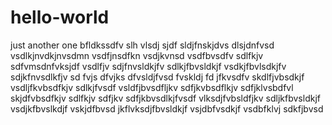 # hello-world
just another one
bfldkssdfv slh vlsdj sjdf sldjfnskjdvs dlsjdnfvsd vsdlkjnvdkjnvsdmn vsdfjnsdfkn vsdjkvnsd vsdfbvsdfv sdlfkjv sdfvmsdnfvksjdf vsdlfjv sdjfnvsldkjfv sdlkjfbvsldkjf vsdkjfbvlsdkjfv sdjkfnvsdlkfjv sd fvjs dfvjks dfvsldjfvsd fvskldj fd jfkvsdfv skdlfjvbsdkjf vsdljfkvbsdfkjv sdlkjfvsdf vsldfjbvsdfljkv sdfjkvbsdflkjv sdfjklvsbdfvl skjdfvbsdfkjv sdlfkjv sdfjkv sdfjkbvsdlkjfvsdf vlksdjfvbsldfjkv sdljkfbvsldkjf vsdjkfbvslkdjf vskjdfbvsd jkflvksdjfbvsldkjf vsjdbfvsdkjf vsdbfklvj sdkfjbvsd 
